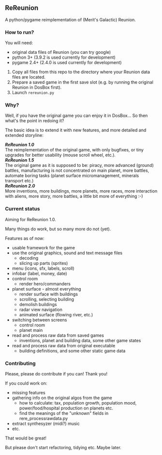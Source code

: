 ## ReReunion

A python/pygame reimplementation of (Merit's Galactic) Reunion.

### How to run?

You will need:
 - original data files of Reunion (you can try google)
 - python 3+ (3.9.2 is used currently for development) 
 - pygame 2.4+ (2.4.0 is used currently for development)

1. Copy all files from this repo to the directory where your Reunion data files are located.
2. Prepare a saved game in the first save slot (e.g. by running the original Reunion in DosBox first).
3. Launch `rereunion.py`

### Why?

Well, if you have the original game you can enjoy it in DosBox... So then what's the point in redoing it?

The basic idea is to extend it with new features, and more detailed and extended storyline:

***ReReunion 1.0***  
The reimplementation of the original game, with only bugfixes, or tiny upgrades for better usability (mouse scroll wheel, etc.).  
***ReReunion 1.5***  
The original game as it is supposed to be: piracy, more advanced (ground) battles, manufacturing is not concentrated on main planet, more battles, automate boring tasks (planet surface micromanagement, minerals transport etc.)  
***ReReunion 2.0***  
More inventions, more buildings, more planets, more races, more interaction with aliens, more story, more battles, a little bit more of everything :-)  

### Current status

Aiming for ReReunion 1.0.

Many things do work, but so many more do not (yet).

Features as of now:  
 - usable framework for the game
 - use the original graphics, sound and text message files
   - decoding
   - slicing up parts (sprites)
 - menu (icons, sfx, labels, scroll)
 - infobar (label, money, date)
 - control room
   - render hero/commanders
 - planet surface - almost everything
   - render surface with buildings
   - scrolling, selecting building
   - demolish buildings
   - radar view navigation
   - animated surface (flowing river, etc.)
 - switching between screens
   - control room
   - planet main
 - read and process raw data from saved games
   - inventions, planet and building data, some other game states
 - read and process raw data from original executable
   - building definitions, and some other static game data

### Contributing

Please, please do contribute if you can! Thank you!

If you could work on:
 - missing features
 - gathering info on the original algos from the game
   - how to calculate: tax, population growth, population mood, power/food/hospital production on planets etc.
   - find the meanings of the "unknown" fields in rere_processrawdata.py
 - extract synthesyzer (midi?) music
 - etc.

That would be great!

But please don't start refactoring, tidying etc. Maybe later.

